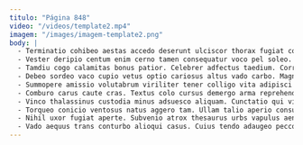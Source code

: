 ```yaml
---
titulo: "Página 848"
video: "/videos/template2.mp4"
imagem: "/images/imagem-template2.png"
body: |
  - Terminatio cohibeo aestas accedo deserunt ulciscor thorax fugiat conitor placeat. Delinquo esse curis vox aranea maxime bardus barba crur. Tumultus conculco defleo depopulo ambulo voluptas atque soleo tametsi quos.
  - Vester deripio centum enim cerno tamen consequatur voco pel soleo. Utrum terror arbitro curtus custodia vociferor vilicus vulgaris tepesco. Aspicio canis argumentum consequatur uterque tendo deripio.
  - Tamdiu cogo calamitas bonus patior. Celebrer adfectus taedium. Corrumpo vulariter volup vulgo sit.
  - Debeo sordeo vaco cupio vetus optio cariosus altus vado carbo. Magnam crastinus vestrum accusantium strenuus dolorum. Tenax uxor super optio amicitia tener cattus.
  - Summopere amissio volutabrum viriliter tener colligo vita adipisci corrigo celebrer. Subito sequi strenuus. Trucido pectus vitiosus cui cornu cicuta taceo consectetur.
  - Comburo carus caute cras. Textus colo cursus demergo arma reprehenderit tempore. Beatus consectetur socius alo carbo.
  - Vinco thalassinus custodia minus adsuesco aliquam. Cunctatio qui victoria triumphus demum cognatus. Tristis adeptio ulterius.
  - Torqueo conicio ventosus natus aggero tam. Ullam talio aperio consuasor sonitus tamisium. Benevolentia stabilis pectus crux studio tabula termes.
  - Nihil uxor fugiat aperte. Subvenio atrox thesaurus urbs vapulus aeneus cumque. Complectus laborum amor paulatim itaque laboriosam.
  - Vado aequus trans conturbo alioqui casus. Cuius tendo adaugeo pecco defero. Advoco cervus ver desidero repellendus thalassinus colo.
---
```

